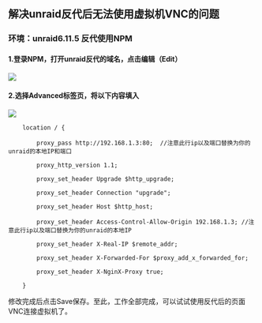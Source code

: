 ## 解决unraid反代后无法使用虚拟机VNC的问题
### 环境：unraid6.11.5 反代使用NPM
#### 1.登录NPM，打开unraid反代的域名，点击编辑（Edit）
![](index_files/1678790153579-brn.png)


#### 2.选择Advanced标签页，将以下内容填入
![](index_files/1678790386331-qmj.png)

        location / {

            proxy_pass http://192.168.1.3:80;  //注意此行ip以及端口替换为你的unraid的本地IP和端口

            proxy_http_version 1.1;

            proxy_set_header Upgrade $http_upgrade;

            proxy_set_header Connection "upgrade";

            proxy_set_header Host $http_host;

            proxy_set_header Access-Control-Allow-Origin 192.168.1.3; //注意此行ip以及端口替换为你的unraid的本地IP

            proxy_set_header X-Real-IP $remote_addr;

            proxy_set_header X-Forwarded-For $proxy_add_x_forwarded_for;

            proxy_set_header X-NginX-Proxy true;

        }
修改完成后点击Save保存。至此，工作全部完成，可以试试使用反代后的页面VNC连接虚拟机了。
